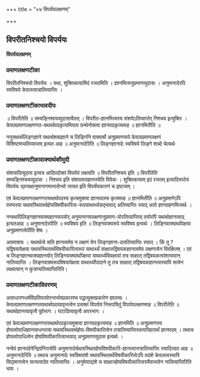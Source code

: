 +++
title = "०४ विपर्ययलक्षणम्"

+++


## विपरीतनिश्चयो विपर्ययः

**विपर्ययलक्षणम्** 

### **प्रमाणलक्षणटीका**

विपरीतनिश्चयो विपर्ययः । यथा, शुक्तिकायामिदं रजतमिति । ज्ञानमित्यनुप्रमाणव्युदासः । अनुमानादेरपि स्वविषये केवलत्वान्नातिव्याप्तिः ।

### **प्रमाणलक्षणटीकाभावदीपः**

॥ विपरीतेति ॥ सम्यङ्निश्वयव्युदासायैतत् । विपरीत-ज्ञानमित्यस्य संशयेऽतिव्याप्तेर् निश्चय इत्युक्तिः । केवलप्रमाणलक्षणगत-यथार्थपदकृत्यमियता ग्रन्थेनोक्त्वा ज्ञानपदकृत्यमाह ॥ ज्ञानमितीति ॥

ननुयथार्थलिङ्गज्ञाने यथार्थशब्दज्ञाने च लिङ्गिनि वाक्यार्थे अनुप्रमाणरूपे केवलप्रमाणलक्षणं विशिष्टमप्यतिव्याप्तम् इत्यत आह ॥ अनुमानादेरिति ॥ लिङ्गज्ञानादेः स्वविषये लिङ्गे शाब्दे चेत्यर्थः

### **प्रमाणलक्षणटीकावाक्यार्थकौमुदी**

संशयादिव्युदास इत्यत्र आदिपदोक्तं विपर्ययं लक्षयति ॥ विपरीतनिश्चय इति ॥ विपरीतेति सम्यङ्निश्चयव्युदासः । निश्चय इति संशयरूपज्ञानस्येति विवेकः । शुक्तिकायाम् इदं रजतम् इत्यादिरूपोयं विपर्ययः प्र्रत्यक्षानुमानागमाभासेभ्यो जायत इति विपर्यंयकारणं च द्रष्टव्यम् ।

एवं केवलप्रमाणलक्षणगतयथार्थपदस्य कृत्यमुक्त्वा ज्ञानपदस्य कृत्यमाह ॥ ज्ञानमितीति ॥ अनुप्रमाणेऽपि परम्परया यथावस्थितार्थज्ञेयविषयीकारित्व-रूपयाथार्थ्यसद्भावाद् अतिव्याप्तिः स्याद् अतो ज्ञानग्रहणमित्यर्थः ।

नन्वथापिलिङ्गज्ञानवाक्यज्ञानरूपयोर् अनुमानागमलक्षणानुप्रमाण-योरतिव्याप्तिस् तयोरपि यथार्थज्ञानत्वाद् इत्यतआह ॥ अनुमानादेरपीति ॥ स्वविषय इति ॥ लिङ्गवाक्यरूपे स्वविषय इत्यर्थः । लिङ्गिवाक्यार्थापेक्षया अनुप्रमाणत्वेपीति शेषः ।

अयमाशयः । यथार्थत्वे सति ज्ञानत्वमेव न लक्षणं येन लिङ्गज्ञाना-दावतिव्याप्तिः स्यात् । किं तु ? यद्विषयापेक्षया यथावस्थितार्थविषयीकारित्वरूपं याथार्थ्यं साक्षात्तद्विषयकज्ञानत्वमेव लक्षणत्वेन विवक्षितम् । एवं च लिङ्गज्ञानवाक्यज्ञानयोर् लिङ्गिवाक्यार्थापेक्षया याथार्थ्यविवक्षायां तत्र साक्षात् तद्विषयकत्वांशाभावान् नातिव्याप्तिः । लिङ्गवाक्यरूपविषयापेक्षया याथार्थ्योपादाने तु तत्र साक्षात् तद्विषयकज्ञानत्वस्यापि सत्वेन लक्ष्यत्वान् न कुत्राप्यतिव्याप्तिरिति।

### **प्रमाणलक्षणटीकाविवरणम्**

असाधारणधर्मविप्रतिपत्योरन्तर्भावप्रकारश्च पद्धत्युक्तप्रकारेण ज्ञातव्यः । केवलप्रमाणलक्षणगतयथार्थपदव्यावृत्तत्वेन प्रसक्तं विपर्ययं निरूपयितुं विपर्ययलक्षणमाह ॥ विपरीतेति ॥ यथार्थज्ञानव्यावृत्यै पूर्वभागः । घटादिव्यावृत्यै अपरभागः ।

एवं केवलप्रमाणलक्षणगतयथार्थपदकृत्यमुक्त्वा ज्ञानपदकृत्यमाह ॥ ज्ञानमिति ॥ अनुप्रमाणस्य ज्ञेयत्वोपाधिज्ञानसाधनतया यथावस्थितार्थज्ञेय-विषयीकारित्वेन तत्रातिव्याप्तिस्तत्परिहारार्थं ज्ञानपदम् । तथाच ज्ञेयत्वोपाधित्वेन ज्ञेयविषयीकारित्वाभावाद् अनुप्रमाणव्युदास इत्यर्थः ।

नन्वेवं ज्ञानपदेनेन्द्रियंनिरासेपि अनुमानादेर्यथावस्थितज्ञेयविषयीकारि-ज्ञानत्वात्तत्रातिव्याप्तिः स्यादित्यत आह ॥ अनुमानादेरिति ॥ तथाच अनुमानादेः स्वविषयांशे यथावस्थितार्थविषयीकारित्वेऽपि तदंशे केवलत्वस्यापि विद्यमानत्वेन सत्यत्वादेव नातिव्याप्तिः । अनुमेयाद्यंशे च साक्षाज्ज्ञेयविषयीकारित्वस्यैवाभावेन नातिव्याप्तिरिति भावः ।

